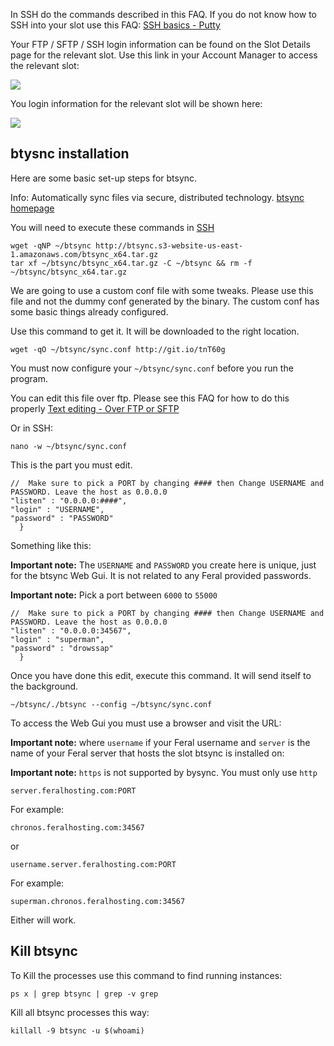 
In SSH do the commands described in this FAQ. If you do not know how to SSH into your slot use this FAQ: [SSH basics - Putty](https://www.feralhosting.com/faq/view?question=12)

Your FTP / SFTP / SSH login information can be found on the Slot Details page for the relevant slot. Use this link in your Account Manager to access the relevant slot:

![](https://raw.github.com/feralhosting/feralfilehosting/master/Feral%20Wiki/0%20Generic/slot_detail_link.png)

You login information for the relevant slot will be shown here:

![](https://raw.github.com/feralhosting/feralfilehosting/master/Feral%20Wiki/0%20Generic/slot_detail_ssh.png)

btysnc installation
---

Here are some basic set-up steps for btsync.

Info: Automatically sync files via secure, distributed technology. [btsync homepage](http://labs.bittorrent.com/experiments/sync.html)


You will need to execute these commands in [SSH](https://www.feralhosting.com/faq/view?question=12)

~~~
wget -qNP ~/btsync http://btsync.s3-website-us-east-1.amazonaws.com/btsync_x64.tar.gz
tar xf ~/btsync/btsync_x64.tar.gz -C ~/btsync && rm -f ~/btsync/btsync_x64.tar.gz
~~~

We are going to use a custom conf file with some tweaks. Please use this file and not the dummy conf generated by the binary. The custom conf has some basic things already configured.

Use this command to get it. It will be downloaded to the right location.

~~~
wget -qO ~/btsync/sync.conf http://git.io/tnT60g
~~~

You must now configure your `~/btsync/sync.conf` before you run the program.

You can edit this file over ftp. Please see this FAQ for how to do this properly [Text editing - Over FTP or SFTP](https://www.feralhosting.com/faq/view?question=219)

Or in SSH:

~~~
nano -w ~/btsync/sync.conf
~~~

This is the part you must edit.

~~~
//  Make sure to pick a PORT by changing #### then Change USERNAME and PASSWORD. Leave the host as 0.0.0.0
"listen" : "0.0.0.0:####",
"login" : "USERNAME",
"password" : "PASSWORD"
  }
~~~

Something like this:

**Important note:** The `USERNAME` and `PASSWORD` you create here is unique, just for the btsync Web Gui. It is not related to any Feral provided passwords.

**Important note:** Pick a port between `6000` to `55000`

~~~
//  Make sure to pick a PORT by changing #### then Change USERNAME and PASSWORD. Leave the host as 0.0.0.0
"listen" : "0.0.0.0:34567",
"login" : "superman",
"password" : "drowssap"
  }
~~~

Once you have done this edit, execute this command. It will send itself to the background.

~~~
~/btsync/./btsync --config ~/btsync/sync.conf
~~~

To access the Web Gui you must use a browser and visit the URL:

**Important note:** where `username` if your Feral username and `server` is the name of your Feral server that hosts the slot btsync is installed on:

**Important note:** `https` is not supported by bysync. You must only use `http`

~~~
server.feralhosting.com:PORT
~~~

For example:

~~~
chronos.feralhosting.com:34567
~~~

or

~~~
username.server.feralhosting.com:PORT
~~~

For example:

~~~
superman.chronos.feralhosting.com:34567
~~~

Either will work.

Kill btsync
---

To Kill the processes use this command to find running instances:

~~~
ps x | grep btsync | grep -v grep
~~~

Kill all btsync processes this way:

~~~
killall -9 btsync -u $(whoami)
~~~



